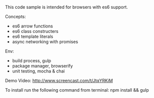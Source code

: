 This code sample is intended for browsers with es6 support.

Concepts:
 - es6 arrow functions
 - es6 class constructers
 - es6 template literals
 - async networking with promises

 Env:
 - build process, gulp
 - package manager, browserify
 - unit testing, mocha & chai

Demo Video: http://www.screencast.com/t/JtqYRKiM

To install run the following command from terminal:
npm install && gulp
